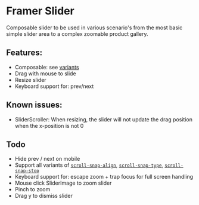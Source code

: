 # Framer Slider

Composable slider to be used in various scenario's from the most basic simple
slider area to a complex zoomable product gallery.

## Features:

- Composable: see [variants](variants)
- Drag with mouse to slide
- Resize slider
- Keyboard support for: prev/next

## Known issues:

- SliderScroller: When resizing, the slider will not update the drag position
  when the x-position is not 0

## Todo

- Hide prev / next on mobile
- Support all variants of
  [`scroll-snap-align`](https://developer.mozilla.org/en-US/docs/Web/CSS/scroll-snap-align),
  [`scroll-snap-type`](https://developer.mozilla.org/en-US/docs/Web/CSS/scroll-snap-type),
  [`scroll-snap-stop`](https://developer.mozilla.org/en-US/docs/Web/CSS/scroll-snap-stop)
- Keyboard support for: escape zoom + trap focus for full screen handling
- Mouse click SliderImage to zoom slider
- Pinch to zoom
- Drag y to dismiss slider
